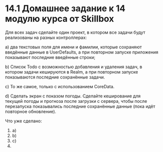 # 14.1 Домашнее задание к 14 модулю курса от Skillbox


Для всех задач сделайте один проект, в котором все задачи будут реализованы на разных контроллерах:

a) два текстовых поля для имени и фамилии, которые сохраняют введённые данные в UserDefaults, а при повторном запуске приложения показывают последние введённые строки;

b) Список Todo с возможностью добавления и удаления задач, в котором задачи кешируются в Realm, а при повторном запуске показываются последние сохранённые задачи.

c) То же самое, только с использованием CoreData.

d) Сделать экран с показом погоды. Сделайте кеширование для текущей погоды и прогноза после загрузки с сервера, чтобы после перезапуска показывались последние сохранённые данные (пока идёт повторное обновление).

Что уже сделано:
1) а)
2) b)
3) c)
4)

